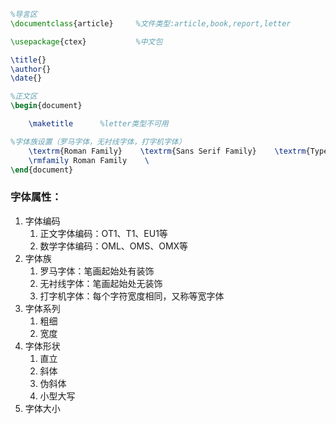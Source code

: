 ```latex
%导言区
\documentclass{article}     %文件类型:article,book,report,letter

\usepackage{ctex}           %中文包

\title{}
\author{}
\date{}

%正文区
\begin{document}

    \maketitle      %letter类型不可用

%字体族设置（罗马字体，无衬线字体，打字机字体）
    \textrm{Roman Family}    \textrm{Sans Serif Family}    \textrm{Typewriter Family}
    \rmfamily Roman Family    \
\end{document}
```
### 字体属性：
1. 字体编码
   1. 正文字体编码：OT1、T1、EU1等
   2. 数学字体编码：OML、OMS、OMX等
2. 字体族
   1. 罗马字体：笔画起始处有装饰
   2. 无衬线字体：笔画起始处无装饰
   3. 打字机字体：每个字符宽度相同，又称等宽字体
3. 字体系列
   1. 粗细
   2. 宽度
4. 字体形状
   1. 直立
   2. 斜体
   3. 伪斜体
   4. 小型大写
5. 字体大小